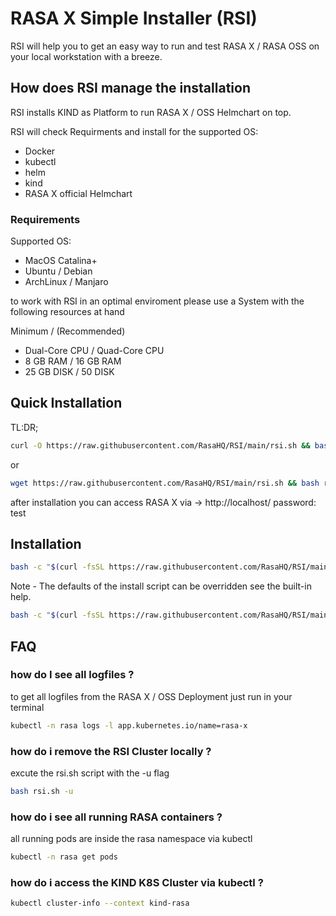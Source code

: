 # RASA X Simple Installer (RSI) 

RSI will help you to get an easy way to run and test RASA X / RASA OSS on your local workstation with a breeze.

## How does RSI manage the installation

RSI installs KIND as Platform to run RASA X / OSS Helmchart on top.

RSI will check Requirments and install for the supported OS:

- Docker
- kubectl
- helm
- kind
- RASA X official Helmchart

### Requirements

Supported OS:

- MacOS Catalina+
- Ubuntu / Debian
- ArchLinux / Manjaro

to work with RSI in an optimal enviroment please use a  System with the following resources at hand

Minimum / (Recommended)

- Dual-Core CPU / Quad-Core CPU
- 8 GB RAM / 16 GB RAM
- 25 GB DISK / 50 DISK

## Quick Installation
TL:DR;

```bash
curl -O https://raw.githubusercontent.com/RasaHQ/RSI/main/rsi.sh && bash rsi.sh --yes
```

or

```bash
wget https://raw.githubusercontent.com/RasaHQ/RSI/main/rsi.sh && bash rsi.sh --yes
```

after installation you can access RASA X via -> http://localhost/ 
password: test


## Installation

```bash
bash -c "$(curl -fsSL https://raw.githubusercontent.com/RasaHQ/RSI/main/rsi.sh)"
```

Note - The defaults of the install script can be overridden see the built-in help.

```bash
bash -c "$(curl -fsSL https://raw.githubusercontent.com/RasaHQ/RSI/main/rsi.sh)" -- --help
```

## FAQ

### how do I see all logfiles ?

to get all logfiles from the RASA X / OSS Deployment just run in your terminal

```bash
kubectl -n rasa logs -l app.kubernetes.io/name=rasa-x
```

### how do i remove the RSI Cluster locally ?

excute the rsi.sh script with the -u flag

```bash
bash rsi.sh -u
```

### how do i see all running RASA containers ?

all running pods are inside the rasa namespace via kubectl

```bash
kubectl -n rasa get pods
```

### how do i access the KIND K8S Cluster via kubectl ?

```bash
kubectl cluster-info --context kind-rasa

```
